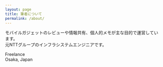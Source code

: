 ```yaml
---
layout: page
title: 筆者について
permalink: /about/
---
```


モバイルガジェットのレビューや情報共有、個人的メモが主な目的で運営しています。 <br>
元NTTグループのインフラシステムエンジニアです。

Freelance<br>
Osaka, Japan
